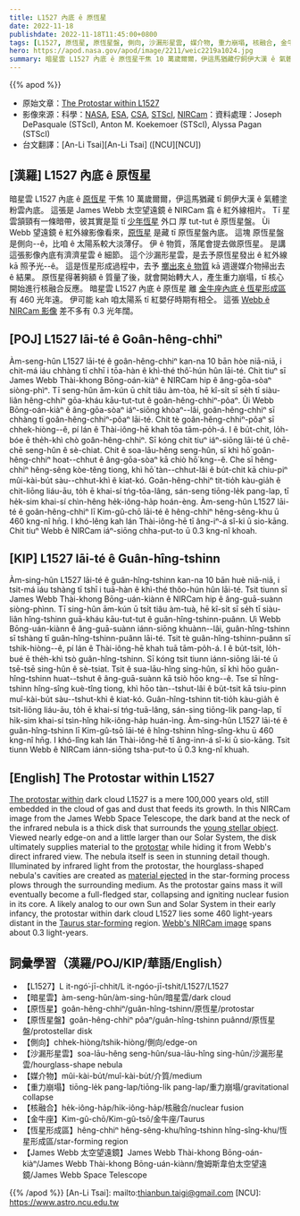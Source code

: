 ```yaml
---
title: L1527 內底 ê 原恆星 
date: 2022-11-18
publishdate: 2022-11-18T11:45:00+0800
tags: [L1527, 原恆星, 原恆星盤, 側向, 沙漏形星雲, 媒介物, 重力崩塌, 核融合, 金牛座, 暗星雲, James Webb 太空望遠鏡]
hero: https://apod.nasa.gov/apod/image/2211/weic2219a1024.jpg
summary: 暗星雲 L1527 內底 ê 原恆星干焦 10 萬歲爾爾，伊這馬猶藏佇飼伊大漢 ê 氣體塗粉雲內底。
---
```


{{% apod %}}

- 原始文章：[The Protostar within L1527](https://apod.nasa.gov/apod/ap221110.html)
- 影像來源：科學：[NASA](https://www.nasa.gov), [ESA](https://www.esa.int/), [CSA](https://www.asc-csa.gc.ca/eng/), [STScI](https://www.stsci.edu/), [NIRCam](https://webbtelescope.org/contents/media/images/01FA0SZSEW1TZ51BHG0EGW2EZP)：資料處理：Joseph DePasquale (STScI), Anton M. Koekemoer (STScI), Alyssa Pagan (STScI)
- 台文翻譯：[An-Li Tsai][An-Li Tsai] ([NCU][NCU])

## [漢羅] L1527 內底 ê 原恆星 
暗星雲 L1527 內底 ê [原恆星][The protostar within] 干焦 10 萬歲爾爾，伊這馬猶藏 tī 飼伊大漢 ê 氣體塗粉雲內底。
這張是 James Webb 太空望遠鏡 ê NIRCam 翕 ê 紅外線相片。
Tī 星雲頷頸有一條暗帶，彼其實是踅 tī [少年恆星][young stellar object] 外口 厚 tut-tut ê 原恆星盤。
Ùi Webb 望遠鏡 ê 紅外線影像看來，[原恆星][protostar] 是藏 tī 原恆星盤內底。
這塊 原恆星盤 是側向--ê，比咱 ê 太陽系較大淡薄仔。
伊 ê 物質，落尾會提去做原恆星。
是講這張影像內底有濟濟星雲 ê 細節。
這个沙漏形星雲，是去予原恆星發出 ê 紅外線 kā 照予光--ê。
這是恆星形成過程中，去予 [擲出來 ê 物質][material ejected] kā 週邊媒介物掃出去 ê 結果。
原恆星得著夠額 ê 質量了後，就會開始轉大人，產生重力崩塌，tī 核心開始進行核融合反應。
暗星雲 L1527 內底 ê 原恆星 離 [金牛座內底 ê 恆星形成區][Taurus star-forming] 有 460 光年遠。
伊可能 kah 咱太陽系 tī 紅嬰仔時期有相仝。
這張 [Webb ê NIRCam 影像][Webb's NIRCam image] 差不多有 0.3 光年闊。



## [POJ] L1527 lāi-té ê Goân-hêng-chhiⁿ 
Àm-seng-hûn L1527 lāi-té ê goân-hêng-chhiⁿ kan-na 10 bān hòe niā-niā, i chit-má iáu chhàng tī chhī i tōa-hàn ê khì-thé thô͘-hún hûn lāi-té.
Chit tiuⁿ sī James Webb Thài-khong Bōng-oán-kiàⁿ ê NIRCam hip ê âng-gōa-sòaⁿ siòng-phìⁿ.
Tī seng-hûn ām-kún ū chi̍t tiâu àm-tòa, hē kî-si̍t sī se̍h tī siàu-liân hêng-chhiⁿ gōa-kháu kāu-tut-tut ê goân-hêng-chhiⁿ-pôaⁿ.
Ùi Webb Bōng-oán-kiàⁿ ê âng-gōa-sòaⁿ iáⁿ-siōng khòaⁿ--lâi, goân-hêng-chhiⁿ sī chhàng tī goân-hêng-chhiⁿ-pôaⁿ lāi-té.
Chit tè goân-hêng-chhiⁿ-pôaⁿ sī chhek-hiòng--ê, pí lán ê Thài-iông-hē khah tōa tām-po̍h-á.
I ê bu̍t-chit, lo̍h-bóe ē the̍h-khì chò goân-hêng-chhiⁿ.
Sī kóng chit tiuⁿ iáⁿ-siōng lāi-té ū chē-chē seng-hûn ê sè-chiat.
Chit ê soa-lāu-hêng seng-hûn, sī khì hō͘ goân-hêng-chhiⁿ hoat--chhut ê âng-gōa-sòaⁿ kā chiò hō͘ kng--ê.
Che sī hêng-chhiⁿ hêng-sêng kòe-têng tiong, khì hō͘ tàn--chhut-lâi ê bu̍t-chit kā chiu-piⁿ mûi-kài-bu̍t sàu--chhut-khì ê kiat-kó.
Goân-hêng-chhiⁿ tit-tio̍h kàu-gia̍h ê chit-liōng liáu-āu, to̍h ē khai-sí tńg-tōa-lâng, sán-seng tiōng-le̍k pang-lap, tī he̍k-sim khai-sí chìn-hêng he̍k-iông-ha̍p hoán-èng.
Àm-seng-hûn L1527 lāi-té ê goân-hêng-chhiⁿ lī Kim-gû-chō lāi-té ê hêng-chhiⁿ hêng-sêng-khu ū 460 kng-nî hn̄g.
I khó-lêng kah lán Thài-iông-hē tī âng-iⁿ-á sî-ki ū sio-kāng.
Chit tiuⁿ Webb ê NIRCam iáⁿ-siōng chha-put-to ū 0.3 kng-nî khoah.


## [KIP] L1527 lāi-té ê Guân-hîng-tshinn 
Àm-sing-hûn L1527 lāi-té ê guân-hîng-tshinn kan-na 10 bān huè niā-niā, i tsit-má iáu tshàng tī tshī i tuā-hàn ê khì-thé thôo-hún hûn lāi-té.
Tsit tiunn sī James Webb Thài-khong Bōng-uán-kiànn ê NIRCam hip ê âng-guā-suànn siòng-phìnn.
Tī sing-hûn ām-kún ū tsi̍t tiâu àm-tuà, hē kî-si̍t sī se̍h tī siàu-liân hîng-tshinn guā-kháu kāu-tut-tut ê guân-hîng-tshinn-puânn.
Uì Webb Bōng-uán-kiànn ê âng-guā-suànn iánn-siōng khuànn--lâi, guân-hîng-tshinn sī tshàng tī guân-hîng-tshinn-puânn lāi-té.
Tsit tè guân-hîng-tshinn-puânn sī tshik-hiòng--ê, pí lán ê Thài-iông-hē khah tuā tām-po̍h-á.
I ê bu̍t-tsit, lo̍h-bué ē the̍h-khì tsò guân-hîng-tshinn.
Sī kóng tsit tiunn iánn-siōng lāi-té ū tsē-tsē sing-hûn ê sè-tsiat.
Tsit ê sua-lāu-hîng sing-hûn, sī khì hōo guân-hîng-tshinn huat--tshut ê âng-guā-suànn kā tsiò hōo kng--ê.
Tse sī hîng-tshinn hîng-sîng kuè-tîng tiong, khì hōo tàn--tshut-lâi ê bu̍t-tsit kā tsiu-pinn muî-kài-bu̍t sàu--tshut-khì ê kiat-kó.
Guân-hîng-tshinn tit-tio̍h kàu-gia̍h ê tsit-liōng liáu-āu, to̍h ē khai-sí tńg-tuā-lâng, sán-sing tiōng-li̍k pang-lap, tī hi̍k-sim khai-sí tsìn-hîng hi̍k-iông-ha̍p huán-ìng.
Àm-sing-hûn L1527 lāi-té ê guân-hîng-tshinn lī Kim-gû-tsō lāi-té ê hîng-tshinn hîng-sîng-khu ū 460 kng-nî hn̄g.
I khó-lîng kah lán Thài-iông-hē tī âng-inn-á sî-ki ū sio-kāng.
Tsit tiunn Webb ê NIRCam iánn-siōng tsha-put-to ū 0.3 kng-nî khuah.

## [English] The Protostar within L1527
[The protostar within][The protostar within] dark cloud L1527 is a mere 100,000 years old, still embedded in the cloud of gas and dust that feeds its growth.
In this NIRCam image from the James Webb Space Telescope, the dark band at the neck of the infrared nebula is a thick disk that surrounds the [young stellar object][young stellar object].
Viewed nearly edge-on and a little larger than our Solar System, the disk ultimately supplies material to the [protostar][protostar] while hiding it from Webb's direct infrared view.
The nebula itself is seen in stunning detail though.
Illuminated by infrared light from the protostar, the hourglass-shaped nebula's cavities are created as [material ejected][material ejected] in the star-forming process plows through the surrounding medium.
As the protostar gains mass it will eventually become a full-fledged star, collapsing and igniting nuclear fusion in its core.
A likely analog to our own Sun and Solar System in their early infancy, the protostar within dark cloud L1527 lies some 460 light-years distant in the [Taurus star-forming][Taurus star-forming] region.
[Webb's NIRCam image][Webb's NIRCam image] spans about 0.3 light-years.

## 詞彙學習（漢羅/POJ/KIP/華語/English）
- 【L1527】L it-ngó͘-jī-chhit/L it-ngóo-jī-tshit/L1527/L1527
- 【暗星雲】àm-seng-hûn/àm-sing-hûn/暗星雲/dark cloud
- 【原恆星】goân-hêng-chhiⁿ/guân-hîng-tshinn/原恆星/protostar
- 【原恆星盤】goân-hêng-chhiⁿ pôaⁿ/guân-hîng-tshinn puânnd/原恆星盤/protostellar disk
- 【側向】chhek-hiòng/tshik-hiòng/側向/edge-on
- 【沙漏形星雲】soa-lāu-hêng seng-hûn/sua-lāu-hîng sing-hûn/沙漏形星雲/hourglass-shape nebula
- 【媒介物】mûi-kài-bu̍t/muî-kài-bu̍t/介質/medium
- 【重力崩塌】tiōng-le̍k pang-lap/tiōng-li̍k pang-lap/重力崩塌/gravitational collapse
- 【核融合】he̍k-iông-ha̍p/hi̍k-iông-ha̍p/核融合/nuclear fusion
- 【金牛座】Kim-gû-chō/Kim-gû-tsō/金牛座/Taurus
- 【恆星形成區】hêng-chhiⁿ hêng-sêng-khu/hîng-tshinn hîng-sîng-khu/恆星形成區/star-forming region
- 【James Webb 太空望遠鏡】James Webb Thài-khong Bōng-oán-kiàⁿ/James Webb Thài-khong Bōng-uán-kiànn/詹姆斯韋伯太空望遠鏡/James Webb Space Telescope


{{% /apod %}}
[An-Li Tsai]: mailto:thianbun.taigi@gmail.com
[NCU]: https://www.astro.ncu.edu.tw

[copyright]: https://apod.nasa.gov/apod/fap/lib/about_apod.html#srapply
[License]: https://creativecommons.org/licenses/by/2.0/

[The protostar within]:https://webbtelescope.org/contents/news-releases/2022/news-2022-055
[young stellar object]:https://ui.adsabs.harvard.edu/abs/2020A%26A...633A.126B/abstract
[protostar]:https://en.wikipedia.org/wiki/Protostar
[material ejected]:https://public.nrao.edu/news/protostar-serpens-alma/
[Taurus star-forming]:https://apod.nasa.gov/apod/astropix.htmlap170330.html
[Webb's NIRCam image]:https://webbtelescope.org/contents/media/images/2022/055/01GGWCXTEXGJ0C3FWSCB3SDBV5


